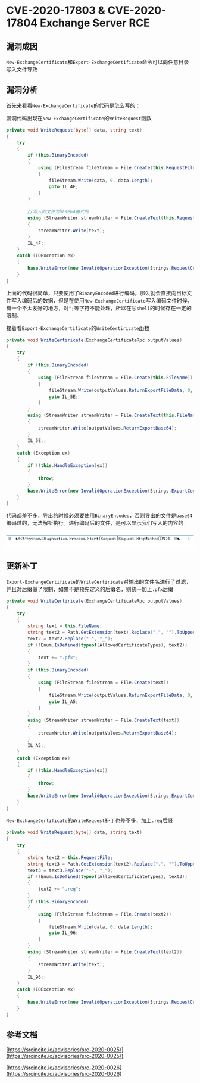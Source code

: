 # CVE-2020-17803 & CVE-2020-17804 Exchange Server RCE


## 漏洞成因

`New-ExchangeCertificate`和`Export-ExchangeCertificate`命令可以向任意目录写入文件导致

## 漏洞分析

首先来看看`New-ExchangeCertificate`的代码是怎么写的：

漏洞代码出现在`New-ExchangeCertificate`的`WriteRequest`函数

```c#
private void WriteRequest(byte[] data, string text)
{
	try
	{
		if (this.BinaryEncoded)
		{
			using (FileStream fileStream = File.Create(this.RequestFile))
			{
				fileStream.Write(data, 0, data.Length);
				goto IL_4F;
			}
		}

        //写入的文件为base64格式的
		using (StreamWriter streamWriter = File.CreateText(this.RequestFile))
		{
			streamWriter.Write(text);
		}
		IL_4F:;
	}
	catch (IOException ex)
	{
		base.WriteError(new InvalidOperationException(Strings.RequestCertificateFileInvalid(ex.Message)), ErrorCategory.InvalidOperation, null);
	}
}
```
上面的代码很简单，只要使用了`BinaryEncoded`进行编码，那么就会直接向目标文件写入编码后的数据，但是在使用`New-ExchangeCertificate`写入编码文件时候，有一个不太友好的地方，对`";`等字符不能处理，所以在写`shell`的时候存在一定的限制。


接着看`Export-ExchangeCertificate`的`WriteCertiricate`函数

```c#
private void WriteCertiricate(ExchangeCertificateRpc outputValues)
{
	try
	{
		if (this.BinaryEncoded)
		{
			using (FileStream fileStream = File.Create(this.FileName))
			{
				fileStream.Write(outputValues.ReturnExportFileData, 0, outputValues.ReturnExportFileData.Length);
				goto IL_5E;
			}
		}
		using (StreamWriter streamWriter = File.CreateText(this.FileName))
		{
			streamWriter.Write(outputValues.ReturnExportBase64);
		}
		IL_5E:;
	}
	catch (Exception ex)
	{
		if (!this.HandleException(ex))
		{
			throw;
		}
		base.WriteError(new InvalidOperationException(Strings.ExportCertificateFileInvalid(ex.Message)), ErrorCategory.InvalidOperation, null);
	}
}
```

代码都差不多，导出的时候必须要使用`BinaryEncoded`，否则导出的文件是`base64`编码过的，无法解析执行。进行编码后的文件，是可以显示我们写入的内容的

![1](../img/CVE-2020-17083/1.png)


## 更新补丁

`Export-ExchangeCertificate`的`WriteCertiricate`对输出的文件名进行了过滤，并且对后缀做了限制，如果不是预先定义的后缀名，则统一加上`.pfx`后缀

```c#
private void WriteCertiricate(ExchangeCertificateRpc outputValues)
{
	try
	{
		string text = this.FileName;
		string text2 = Path.GetExtension(text).Replace(".", "").ToUpper();
		text2 = text2.Replace("-", "_");
		if (!Enum.IsDefined(typeof(AllowedCertificateTypes), text2))
		{
			text += ".pfx";
		}
		if (this.BinaryEncoded)
		{
			using (FileStream fileStream = File.Create(text))
			{
				fileStream.Write(outputValues.ReturnExportFileData, 0, outputValues.ReturnExportFileData.Length);
				goto IL_A5;
			}
		}
		using (StreamWriter streamWriter = File.CreateText(text))
		{
			streamWriter.Write(outputValues.ReturnExportBase64);
		}
		IL_A5:;
	}
	catch (Exception ex)
	{
		if (!this.HandleException(ex))
		{
			throw;
		}
		base.WriteError(new InvalidOperationException(Strings.ExportCertificateFileInvalid(ex.Message)), ErrorCategory.InvalidOperation, null);
	}
}
```

`New-ExchangeCertificate`的`WriteRequest`补丁也差不多，加上`.req`后缀

```c#
private void WriteRequest(byte[] data, string text)
{
	try
	{
		string text2 = this.RequestFile;
		string text3 = Path.GetExtension(text2).Replace(".", "").ToUpper();
		text3 = text3.Replace("-", "_");
		if (!Enum.IsDefined(typeof(AllowedCertificateTypes), text3))
		{
			text2 += ".req";
		}
		if (this.BinaryEncoded)
		{
			using (FileStream fileStream = File.Create(text2))
			{
				fileStream.Write(data, 0, data.Length);
				goto IL_96;
			}
		}
		using (StreamWriter streamWriter = File.CreateText(text2))
		{
			streamWriter.Write(text);
		}
		IL_96:;
	}
	catch (IOException ex)
	{
		base.WriteError(new InvalidOperationException(Strings.RequestCertificateFileInvalid(ex.Message)), ErrorCategory.InvalidOperation, null);
	}
}
```

## 参考文档

[https://srcincite.io/advisories/src-2020-0025/](https://srcincite.io/advisories/src-2020-0025/)

[https://srcincite.io/advisories/src-2020-0026](https://srcincite.io/advisories/src-2020-0026)
